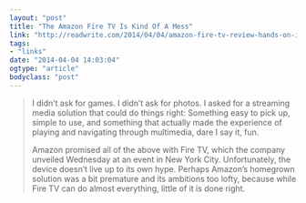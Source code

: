 ```yaml
---
layout: "post"
title: "The Amazon Fire TV Is Kind Of A Mess"
link: "http://readwrite.com/2014/04/04/amazon-fire-tv-review-hands-on-impressions?utm_source=loopinsight.com&utm_medium=referral&utm_campaign=Feed%3A+loopinsight%2FKqJb+(The+Loop)&utm_content=FeedBurner#awesm=~oAtltKrf7hxSWe"
tags: 
- "links"
date: "2014-04-04 14:03:04"
ogtype: "article"
bodyclass: "post"
---
```


> I didn’t ask for games. I didn’t ask for photos. I asked for a streaming media solution that could do things right: Something easy to pick up, simple to use, and something that actually made the experience of playing and navigating through multimedia, dare I say it, fun.
> 
> Amazon promised all of the above with Fire TV, which the company unveiled Wednesday at an event in New York City. Unfortunately, the device doesn’t live up to its own hype. Perhaps Amazon’s homegrown solution was a bit premature and its ambitions too lofty, because while Fire TV can do almost everything, little of it is done right.